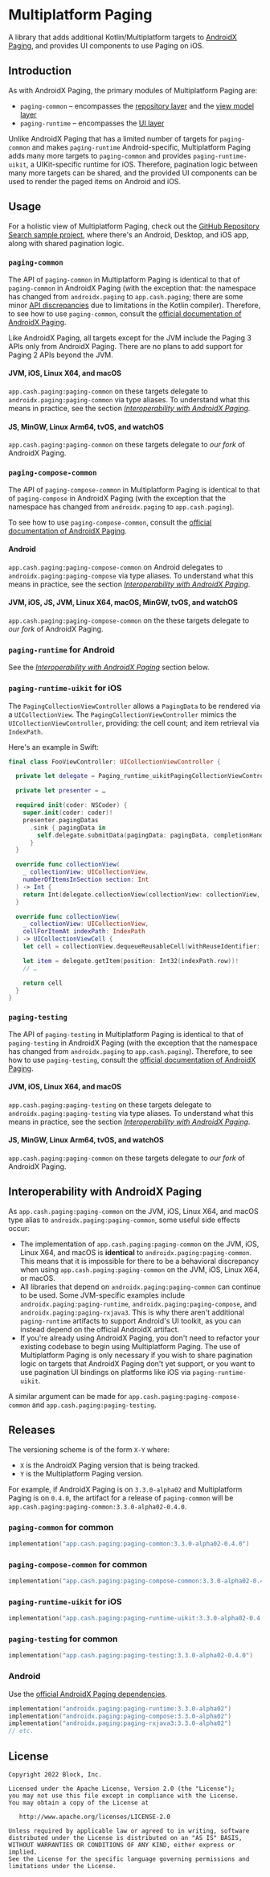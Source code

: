 # Multiplatform Paging

A library that adds additional Kotlin/Multiplatform targets to [AndroidX Paging](https://developer.android.com/topic/libraries/architecture/paging/v3-overview),
and provides UI components to use Paging on iOS.

## Introduction

As with AndroidX Paging, the primary modules of Multiplatform Paging are:

* `paging-common` – encompasses the [repository layer](https://developer.android.com/topic/libraries/architecture/paging/v3-overview#repository) and the [view model layer](https://developer.android.com/topic/libraries/architecture/paging/v3-overview#viewmodel)
* `paging-runtime` – encompasses the [UI layer](https://developer.android.com/topic/libraries/architecture/paging/v3-overview#ui)

Unlike AndroidX Paging that has a limited number of targets for `paging-common` and makes `paging-runtime` Android-specific,
Multiplatform Paging adds many more targets to `paging-common` and provides `paging-runtime-uikit`, a UIKit-specific runtime for iOS.
Therefore, pagination logic between many more targets can be shared,
and the provided UI components can be used to render the paged items on Android and iOS.

## Usage

For a holistic view of Multiplatform Paging, check out the [GitHub Repository Search sample project](samples/repo-search), where there's an Android, Desktop, and iOS app, along with shared pagination logic.

### `paging-common`

The API of `paging-common` in Multiplatform Paging is identical to that of `paging-common` in AndroidX Paging
(with the exception that: the namespace has changed from `androidx.paging` to `app.cash.paging`;
there are some minor [API discrepancies](paging-common/README.md) due to limitations in the Kotlin compiler).
Therefore, to see how to use `paging-common`, consult the [official documentation of AndroidX Paging](https://developer.android.com/topic/libraries/architecture/paging/v3-overview).

Like AndroidX Paging, all targets except for the JVM include the Paging 3 APIs only from AndroidX Paging.
There are no plans to add support for Paging 2 APIs beyond the JVM.

#### JVM, iOS, Linux X64, and macOS

`app.cash.paging:paging-common` on these targets delegate to `androidx.paging:paging-common` via type aliases.
To understand what this means in practice, see the section [_Interoperability with AndroidX Paging_](#interoperability-with-androidx-paging).

#### JS, MinGW, Linux Arm64, tvOS, and watchOS

`app.cash.paging:paging-common` on these targets delegate to _our fork_ of AndroidX Paging.

### `paging-compose-common`

The API of `paging-compose-common` in Multiplatform Paging is identical to that of `paging-compose` in AndroidX Paging
(with the exception that the namespace has changed from `androidx.paging` to `app.cash.paging`).

To see how to use `paging-compose-common`, consult the [official documentation of AndroidX Paging](https://developer.android.com/reference/kotlin/androidx/paging/compose/package-summary#(kotlinx.coroutines.flow.Flow).collectAsLazyPagingItems(kotlin.coroutines.CoroutineContext)).

#### Android

`app.cash.paging:paging-compose-common` on Android delegates to `androidx.paging:paging-compose` via type aliases.
To understand what this means in practice, see the section [_Interoperability with AndroidX Paging_](#interoperability-with-androidx-paging).

#### JVM, iOS, JS, JVM, Linux X64, macOS, MinGW, tvOS, and watchOS

`app.cash.paging:paging-compose-common` on the these targets delegate to _our fork_ of AndroidX Paging.

### `paging-runtime` for Android

See the [_Interoperability with AndroidX Paging_](#interoperability-with-androidx-paging) section below.

### `paging-runtime-uikit` for iOS

The `PagingCollectionViewController` allows a `PagingData` to be rendered via a `UICollectionView`.
The `PagingCollectionViewController` mimics the `UICollectionViewController`,
providing: the cell count; and item retrieval via `IndexPath`.

Here's an example in Swift:

```swift
final class FooViewController: UICollectionViewController {

  private let delegate = Paging_runtime_uikitPagingCollectionViewController<Foo>()

  private let presenter = …

  required init(coder: NSCoder) {
    super.init(coder: coder)!
    presenter.pagingDatas
      .sink { pagingData in
        self.delegate.submitData(pagingData: pagingData, completionHandler: …)
      }
  }

  override func collectionView(
    _ collectionView: UICollectionView,
    numberOfItemsInSection section: Int
  ) -> Int {
    return Int(delegate.collectionView(collectionView: collectionView, numberOfItemsInSection: Int64(section)))
  }

  override func collectionView(
    _ collectionView: UICollectionView,
    cellForItemAt indexPath: IndexPath
  ) -> UICollectionViewCell {
    let cell = collectionView.dequeueReusableCell(withReuseIdentifier: "FooCell", for: indexPath) as! FooCell

    let item = delegate.getItem(position: Int32(indexPath.row))!
    // …

    return cell
  }
}
```

### `paging-testing`

The API of `paging-testing` in Multiplatform Paging is identical to that of `paging-testing` in AndroidX Paging
(with the exception that the namespace has changed from `androidx.paging` to `app.cash.paging`).
Therefore, to see how to use `paging-testing`, consult the [official documentation of AndroidX Paging](https://developer.android.com/topic/libraries/architecture/paging/test).

#### JVM, iOS, Linux X64, and macOS

`app.cash.paging:paging-testing` on these targets delegate to `androidx.paging:paging-testing` via type aliases.
To understand what this means in practice, see the section [_Interoperability with AndroidX Paging_](#interoperability-with-androidx-paging).

#### JS, MinGW, Linux Arm64, tvOS, and watchOS

`app.cash.paging:paging-common` on these targets delegate to _our fork_ of AndroidX Paging.

## Interoperability with AndroidX Paging

As `app.cash.paging:paging-common` on the JVM, iOS, Linux X64, and macOS type alias to `androidx.paging:paging-common`,
some useful side effects occur:

* The implementation of `app.cash.paging:paging-common` on the JVM, iOS, Linux X64, and macOS is **identical** to `androidx.paging:paging-common`.
  This means that it is impossible for there to be a behavioral discrepancy when using `app.cash.paging:paging-common` on the JVM, iOS, Linux X64, or macOS.
* All libraries that depend on `androidx.paging:paging-common` can continue to be used. 
  Some JVM-specific examples include `androidx.paging:paging-runtime`, `androidx.paging:paging-compose`, and `androidx.paging:paging-rxjava3`.
  This is why there aren't additional `paging-runtime` artifacts to support Android's UI toolkit,
  as you can instead depend on the official AndroidX artifact.
* If you're already using AndroidX Paging, you don't need to refactor your existing codebase to begin using Multiplatform Paging.
  The use of Multiplatform Paging is only necessary if you wish to share pagination logic on targets that AndroidX Paging don't yet support, or you want to use pagination UI bindings on platforms like iOS via `paging-runtime-uikit`. 

A similar argument can be made for `app.cash.paging:paging-compose-common` and `app.cash.paging:paging-testing`.

## Releases

The versioning scheme is of the form `X-Y` where:

- `X` is the AndroidX Paging version that is being tracked.
- `Y` is the Multiplatform Paging version.

For example, if AndroidX Paging is on `3.3.0-alpha02` and Multiplatform Paging is on `0.4.0`,
the artifact for a release of `paging-common` will be `app.cash.paging:paging-common:3.3.0-alpha02-0.4.0`.

### `paging-common` for common

```kotlin
implementation("app.cash.paging:paging-common:3.3.0-alpha02-0.4.0")
```

### `paging-compose-common` for common

```kotlin
implementation("app.cash.paging:paging-compose-common:3.3.0-alpha02-0.4.0")
```

### `paging-runtime-uikit` for iOS

```kotlin
implementation("app.cash.paging:paging-runtime-uikit:3.3.0-alpha02-0.4.0")
```

### `paging-testing` for common

```kotlin
implementation("app.cash.paging:paging-testing:3.3.0-alpha02-0.4.0")
```

### Android

Use the [official AndroidX Paging dependencies](https://developer.android.com/jetpack/androidx/releases/paging#declaring_dependencies).

```kotlin
implementation("androidx.paging:paging-runtime:3.3.0-alpha02")
implementation("androidx.paging:paging-compose:3.3.0-alpha02")
implementation("androidx.paging:paging-rxjava3:3.3.0-alpha02")
// etc.
```

## License

    Copyright 2022 Block, Inc.

    Licensed under the Apache License, Version 2.0 (the "License");
    you may not use this file except in compliance with the License.
    You may obtain a copy of the License at

       http://www.apache.org/licenses/LICENSE-2.0

    Unless required by applicable law or agreed to in writing, software
    distributed under the License is distributed on an "AS IS" BASIS,
    WITHOUT WARRANTIES OR CONDITIONS OF ANY KIND, either express or implied.
    See the License for the specific language governing permissions and
    limitations under the License.
